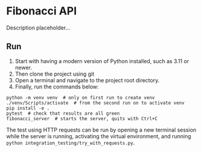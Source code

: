 # Fibonacci API

Description placeholder...

## Run

1. Start with having a modern version of Python installed, such as 3.11 or newer.
1. Then clone the project using git
1. Open a terminal and navigate to the project root directory.
1. Finally, run the commands below:

```
python -m venv venv  # only on first run to create venv
./venv/Scripts/activate  # from the second run on to activate venv
pip install -e .
pytest  # check that results are all green
fibonacci_server  # starts the server, quits with Ctrl+C
```

The test using HTTP requests can be run by opening a new terminal session while the server is running,
activating the virtual environment, and running `python integration_testing/try_with_requests.py`.
